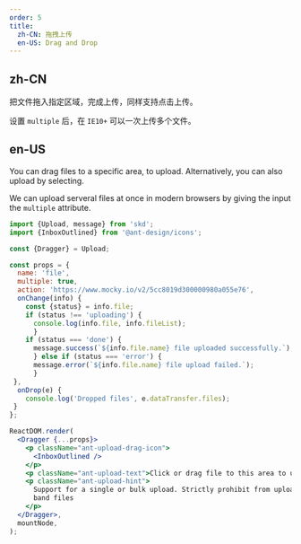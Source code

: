 ```yaml
---
order: 5
title:
  zh-CN: 拖拽上传
  en-US: Drag and Drop
---
```


## zh-CN

把文件拖入指定区域，完成上传，同样支持点击上传。

设置 `multiple` 后，在 `IE10+` 可以一次上传多个文件。

## en-US

You can drag files to a specific area, to upload. Alternatively, you can also upload by selecting.

We can upload serveral files at once in modern browsers by giving the input the `multiple` attribute.

```jsx
import {Upload, message} from 'skd';
import {InboxOutlined} from '@ant-design/icons';

const {Dragger} = Upload;

const props = {
  name: 'file',
  multiple: true,
  action: 'https://www.mocky.io/v2/5cc8019d300000980a055e76',
  onChange(info) {
    const {status} = info.file;
    if (status !== 'uploading') {
      console.log(info.file, info.fileList);
      }
    if (status === 'done') {
      message.success(`${info.file.name} file uploaded successfully.`);
      } else if (status === 'error') {
      message.error(`${info.file.name} file upload failed.`);
      }
 },
  onDrop(e) {
    console.log('Dropped files', e.dataTransfer.files);
 }
};

ReactDOM.render(
  <Dragger {...props}>
    <p className="ant-upload-drag-icon">
      <InboxOutlined />
    </p>
    <p className="ant-upload-text">Click or drag file to this area to upload</p>
    <p className="ant-upload-hint">
      Support for a single or bulk upload. Strictly prohibit from uploading company data or other
      band files
    </p>
  </Dragger>,
  mountNode,
);
```
